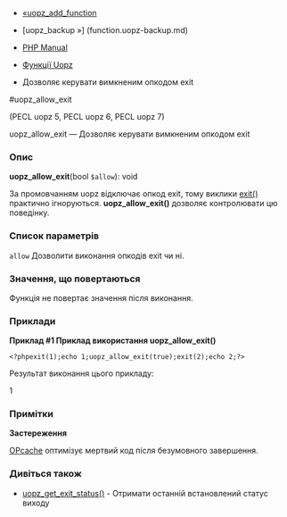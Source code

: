 - [«uopz_add_function](function.uopz-add-function.md)
- [uopz_backup »] (function.uopz-backup.md)

- [PHP Manual](index.md)
- [Функції Uopz](ref.uopz.md)
- Дозволяє керувати вимкненим опкодом exit

#uopz_allow_exit

(PECL uopz 5, PECL uopz 6, PECL uopz 7)

uopz_allow_exit — Дозволяє керувати вимкненим опкодом exit

### Опис

**uopz_allow_exit**(bool `$allow`): void

За промовчанням uopz відключає опкод exit, тому виклики
[exit()](function.exit.md) практично ігноруються.
**uopz_allow_exit()** дозволяє контролювати цю поведінку.

### Список параметрів

`allow`
Дозволити виконання опкодів exit чи ні.

### Значення, що повертаються

Функція не повертає значення після виконання.

### Приклади

**Приклад #1 Приклад використання **uopz_allow_exit()****

`<?phpexit(1);echo 1;uopz_allow_exit(true);exit(2);echo 2;?> `

Результат виконання цього прикладу:

1

### Примітки

**Застереження**

[OPcache](book.opcache.md) оптимізує мертвий код після безумовного
завершення.

### Дивіться також

- [uopz_get_exit_status()](function.uopz-get-exit-status.md) -
Отримати останній встановлений статус виходу
